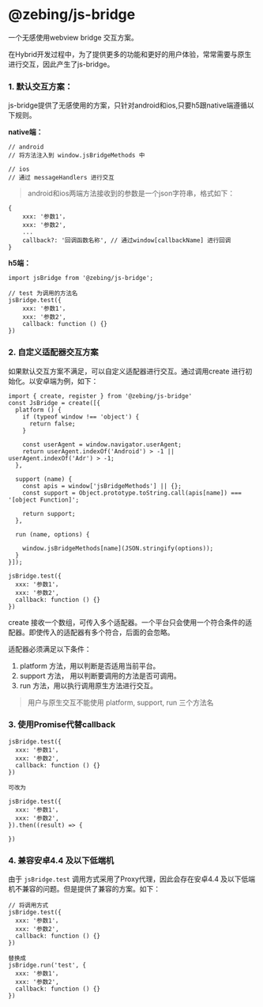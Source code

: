 # @zebing/js-bridge
一个无感使用webview bridge 交互方案。

在Hybrid开发过程中，为了提供更多的功能和更好的用户体验，常常需要与原生进行交互，因此产生了js-bridge。
### 1. 默认交互方案：
js-bridge提供了无感使用的方案，只针对android和ios,只要h5跟native端遵循以下规则。

**native端：**
```
// android
// 将方法注入到 window.jsBridgeMethods 中

// ios
// 通过 messageHandlers 进行交互
```
> android和ios两端方法接收到的参数是一个json字符串，格式如下：
```
{
    xxx: '参数1'，
    xxx: '参数2',
    ...
    callback?: '回调函数名称', // 通过window[callbackName] 进行回调
}
```

**h5端：**
```
import jsBridge from '@zebing/js-bridge';

// test 为调用的方法名
jsBridge.test({
    xxx: '参数1'，
    xxx: '参数2',
    callback: function () {}
})
```
### 2. 自定义适配器交互方案
如果默认交互方案不满足，可以自定义适配器进行交互。通过调用create 进行初始化。以安卓端为例，如下：
```
import { create, register } from '@zebing/js-bridge'
const JsBridge = create([{
  platform () {
    if (typeof window !== 'object') {
      return false;
    }

    const userAgent = window.navigator.userAgent;
    return userAgent.indexOf('Android') > -1 || userAgent.indexOf('Adr') > -1;
  },

  support (name) {
    const apis = window['jsBridgeMethods'] || {};
    const support = Object.prototype.toString.call(apis[name]) === '[object Function]';

    return support;
  },

  run (name, options) {
    
    window.jsBridgeMethods[name](JSON.stringify(options));
  }
}]);

jsBridge.test({
  xxx: '参数1'，
  xxx: '参数2',
  callback: function () {}
})
```
create 接收一个数组，可传入多个适配器。一个平台只会使用一个符合条件的适配器。即使传入的适配器有多个符合，后面的会忽略。

适配器必须满足以下条件：
1. platform 方法，用以判断是否适用当前平台。
2. support 方法， 用以判断要调用的方法是否可调用。
3. run 方法，用以执行调用原生方法进行交互。
> 用户与原生交互不能使用 platform, support, run 三个方法名

### 3. 使用Promise代替callback
```
jsBridge.test({
  xxx: '参数1'，
  xxx: '参数2',
  callback: function () {}
})

可改为

jsBridge.test({
  xxx: '参数1'，
  xxx: '参数2',
}).then((result) => {

})
```

### 4. 兼容安卓4.4 及以下低端机
由于 ```jsBridge.test``` 调用方式采用了Proxy代理，因此会存在安卓4.4 及以下低端机不兼容的问题。但是提供了兼容的方案。如下：
```
// 将调用方式
jsBridge.test({
  xxx: '参数1'，
  xxx: '参数2',
  callback: function () {}
})

替换成
jsBridge.run('test', {
  xxx: '参数1'，
  xxx: '参数2',
  callback: function () {}
})
```


